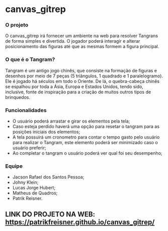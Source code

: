 # canvas_gitrep


### O projeto

O canvas_gitrep irá fornecer um ambiente na web para resolver Tangrans de forma simples e divertida. O jogador poderá interagir e alterar posicionamento das figuras até que as mesmas formem a figura principal.

### O que é o Tangram?

Tangram é um antigo jogo chinês, que consiste na formação de figuras e desenhos por meio de 7 peças (5 triângulos, 1 quadrado e 1 paralelogramo).  Ele é jogado há séculos em todo o Oriente. De lá, o quebra-cabeça chinês se espalhou por toda a Ásia, Europa e Estados Unidos, tendo sido, inclusive, fonte de inspiração para a criação de muitos outros tipos de brinquedos.

### Funcionalidades
- O usuário poderá arrastar e girar os elementos pela tela;
- Caso esteja perdido haverá uma opção para resetar o tangram para as posições iniciais dos elementos;
- A tela possuirá um cronometro para contar o tempo gasto pelo usuário para realizar o Tangram, este elemento poderá ser minimizado caso o usuário preferir;
- Ao completar o tangram o usuário poderá ver qual foi seu desempenho;

### Equipe
- Jacson Rafael dos Santos Pessoa;
- Johny Klein;
- Lucas Jorge Hubert;
- Matheus de Quadros;
- Patrik Reisner.
## LINK DO PROJETO NA WEB: https://patrikfreisner.github.io/canvas_gitrep/
